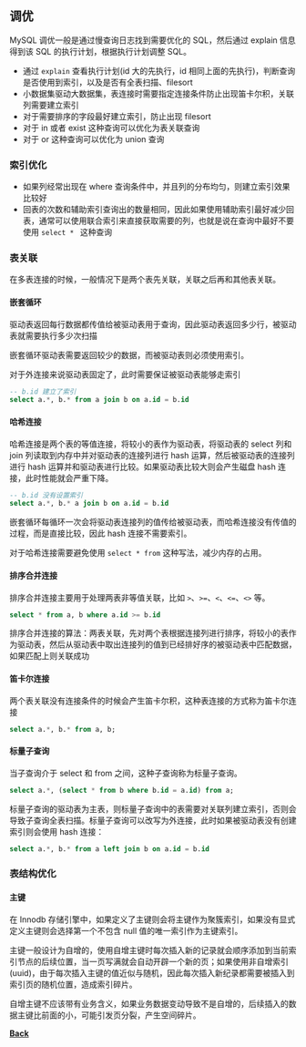 ## 调优

MySQL 调优一般是通过慢查询日志找到需要优化的 SQL，然后通过 explain 信息得到该 SQL 的执行计划，根据执行计划调整 SQL。

- 通过 `explain` 查看执行计划(id 大的先执行，id 相同上面的先执行)，判断查询是否使用到索引，以及是否有全表扫描、filesort
- 小数据集驱动大数据集，表连接时需要指定连接条件防止出现笛卡尔积，关联列需要建立索引
- 对于需要排序的字段最好建立索引，防止出现 filesort
- 对于 in 或者 exist 这种查询可以优化为表关联查询
- 对于 or 这种查询可以优化为 union 查询

### 索引优化

- 如果列经常出现在 where 查询条件中，并且列的分布均匀，则建立索引效果比较好
- 回表的次数和辅助索引查询出的数量相同，因此如果使用辅助索引最好减少回表，通常可以使用联合索引来直接获取需要的列，也就是说在查询中最好不要使用 `select * ` 这种查询

### 表关联

在多表连接的时候，一般情况下是两个表先关联，关联之后再和其他表关联。

#### 嵌套循环

驱动表返回每行数据都传值给被驱动表用于查询，因此驱动表返回多少行，被驱动表就需要执行多少次扫描

嵌套循环驱动表需要返回较少的数据，而被驱动表则必须使用索引。

对于外连接来说驱动表固定了，此时需要保证被驱动表能够走索引

```sql
-- b.id 建立了索引
select a.*, b.* from a join b on a.id = b.id
```



#### 哈希连接

哈希连接是两个表的等值连接，将较小的表作为驱动表，将驱动表的 select 列和 join 列读取到内存中并对驱动表的连接列进行 hash 运算，然后被驱动表的连接列进行 hash 运算并和驱动表进行比较。如果驱动表比较大则会产生磁盘 hash 连接，此时性能就会严重下降。

```sql
-- b.id 没有设置索引
select a.*, b.* a join b on a.id = b.id
```

嵌套循环每循环一次会将驱动表连接列的值传给被驱动表，而哈希连接没有传值的过程，而是直接比较，因此 hash 连接不需要索引。

对于哈希连接需要避免使用 `select * from` 这种写法，减少内存的占用。

#### 排序合并连接

排序合并连接主要用于处理两表非等值关联，比如 `>`、`>=`、`<`、`<=`、`<>` 等。

```sql
select * from a, b where a.id >= b.id
```

排序合并连接的算法：两表关联，先对两个表根据连接列进行排序，将较小的表作为驱动表，然后从驱动表中取出连接列的值到已经排好序的被驱动表中匹配数据，如果匹配上则关联成功

#### 笛卡尔连接

两个表关联没有连接条件的时候会产生笛卡尔积，这种表连接的方式称为笛卡尔连接

```sql
select a.*, b.* from a, b;
```

#### 标量子查询

当子查询介于 select 和 from 之间，这种子查询称为标量子查询。

```sql
select a.*, (select * from b where b.id = a.id) from a;
```

标量子查询的驱动表为主表，则标量子查询中的表需要对关联列建立索引，否则会导致子查询全表扫描。标量子查询可以改写为外连接，此时如果被驱动表没有创建索引则会使用 hash 连接：

```sql
select a.*, b.* from a left join b on a.id = b.id
```



### 表结构优化

#### 主键

在 Innodb 存储引擎中，如果定义了主键则会将主键作为聚簇索引，如果没有显式定义主键则会选择第一个不包含 null 值的唯一索引作为主键索引。

主键一般设计为自增的，使用自增主键时每次插入新的记录就会顺序添加到当前索引节点的后续位置，当一页写满就会自动开辟一个新的页；如果使用非自增索引(uuid)，由于每次插入主键的值近似与随机，因此每次插入新纪录都需要被插入到索引页的随机位置，造成索引碎片。

自增主键不应该带有业务含义，如果业务数据变动导致不是自增的，后续插入的数据主键比前面的小，可能引发页分裂，产生空间碎片。



**[Back](../../)**
